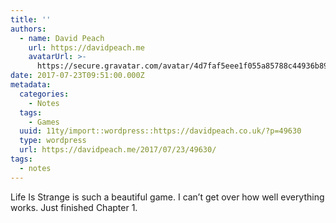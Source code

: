 ```yaml
---
title: ''
authors:
  - name: David Peach
    url: https://davidpeach.me
    avatarUrl: >-
      https://secure.gravatar.com/avatar/4d7faf5eee1f055a85788c44936b8995eaab6dfb004e7854ec747ccb272e91ee?s=96&d=mm&r=g
date: 2017-07-23T09:51:00.000Z
metadata:
  categories:
    - Notes
  tags:
    - Games
  uuid: 11ty/import::wordpress::https://davidpeach.co.uk/?p=49630
  type: wordpress
  url: https://davidpeach.me/2017/07/23/49630/
tags:
  - notes
---
```

Life Is Strange is such a beautiful game. I can’t get over how well everything works. Just finished Chapter 1.
